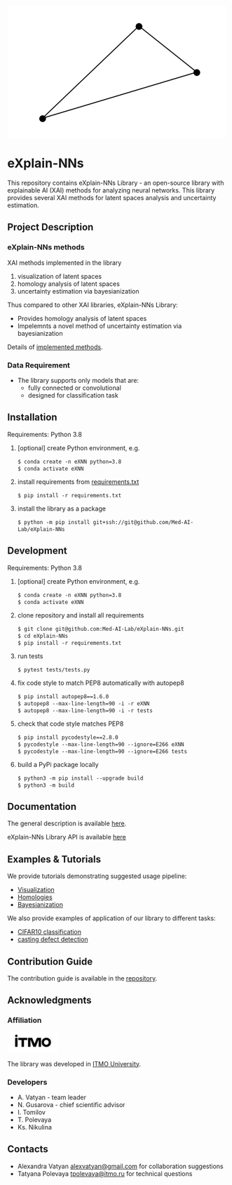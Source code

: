 ![logo](docs/logo.png)

# eXplain-NNs
This repository contains eXplain-NNs Library - an open-source library with explainable AI (XAI) methods for analyzing neural networks. This library provides several XAI methods for latent spaces analysis and uncertainty estimation.

## Project Description

### eXplain-NNs methods
XAI methods implemented in the library
1. visualization of latent spaces
1. homology analysis of latent spaces
1. uncertainty estimation via bayesianization

Thus compared to other XAI libraries, eXplain-NNs Library:
* Provides homology analysis of latent spaces
* Impelemnts a novel method of uncertainty estimation via bayesianization

Details of [implemented methods](docs/methods.md).

### Data Requirement
* The library supports only models that are:
    * fully connected or convolutional
    * designed for classification task

## Installation
Requirements: Python 3.8
1. [optional] create Python environment, e.g.
    ```
    $ conda create -n eXNN python=3.8
    $ conda activate eXNN
    ```
1. install requirements from [requirements.txt](requirements.txt)
    ```
    $ pip install -r requirements.txt
    ```
1. install the library as a package
    ```
    $ python -m pip install git+ssh://git@github.com/Med-AI-Lab/eXplain-NNs
    ```


## Development
Requirements: Python 3.8
1. [optional] create Python environment, e.g.
    ```
    $ conda create -n eXNN python=3.8
    $ conda activate eXNN
    ```
1. clone repository and install all requirements
    ```
    $ git clone git@github.com:Med-AI-Lab/eXplain-NNs.git
    $ cd eXplain-NNs
    $ pip install -r requirements.txt
    ```
1. run tests
    ```
    $ pytest tests/tests.py
    ```
1. fix code style to match PEP8 automatically with autopep8
    ```
    $ pip install autopep8==1.6.0
    $ autopep8 --max-line-length=90 -i -r eXNN
    $ autopep8 --max-line-length=90 -i -r tests
    ```
1. check that code style matches PEP8
    ```
    $ pip install pycodestyle==2.8.0
    $ pycodestyle --max-line-length=90 --ignore=E266 eXNN
    $ pycodestyle --max-line-length=90 --ignore=E266 tests
    ```
1. build a PyPi package locally
    ```
    $ python3 -m pip install --upgrade build
    $ python3 -m build
    ```

## Documentation
The general description is available [here](https://med-ai-lab.github.io/eXplain-NNs-documentation/).

eXplain-NNs Library API is available [here](https://med-ai-lab.github.io/eXplain-NNs-documentation/api_docs/eXNN.html)


## Examples & Tutorials
We provide tutorials demonstrating suggested usage pipeline:
* [Visualization](examples/Visualization.ipynb)
* [Homologies](examples/Topology.ipynb)
* [Bayesianization](examples/BNN.ipynb)

We also provide examples of application of our library to different tasks:
* [CIFAR10 classification](examples/CIFAR)
* [casting defect detection](examples/industrial)

## Contribution Guide
The contribution guide is available in the [repository](./docs/contribution.md).

## Acknowledgments
### Affiliation
![itmo_logo](docs/itmo_logo_small.png)

The library was developed in [ITMO University](https://en.itmo.ru/).

### Developers
* A. Vatyan - team leader
* N. Gusarova - chief scientific advisor
* I. Tomilov
* T. Polevaya
* Ks. Nikulina

## Contacts
* Alexandra Vatyan alexvatyan@gmail.com for collaboration suggestions
* Tatyana Polevaya tpolevaya@itmo.ru for technical questions